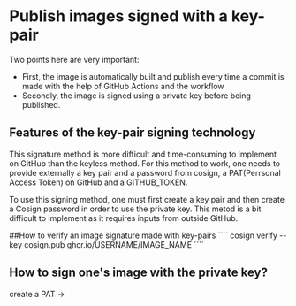 # Publish images signed with a key-pair

Two points here are very important:
- First, the image is automatically built and publish every time a commit is made with the help of GitHub Actions and the workflow
- Secondly, the image is signed using a private key before being published. 

## Features of the key-pair signing technology
This signature method is more difficult and time-consuming to implement on GitHub than the keyless method. For this method to work, one needs to provide externally a key pair and a password from cosign, a PAT(Perrsonal Access Token) on GitHub and a GITHUB_TOKEN.

To use this signing method, one must first create a key pair and then create a Cosign password in order to use the private key. This metod is a bit difficult to implement as it  requires inputs from outside GitHub. 

##How to verify an image signature made with key-pairs
´´´´ cosign verify --key cosign.pub ghcr.io/USERNAME/IMAGE_NAME ´´´´


## How to sign one's image with the private key?
create a PAT -> 

